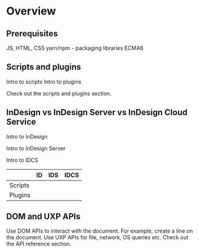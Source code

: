 # Overview

## Prerequisites
JS, HTML, CSS
yarn/npm - packaging libraries
ECMA6

## Scripts and plugins

Intro to scripts
Intro to plugins

Check out the scripts and plugins section.

## InDesign vs InDesign Server vs InDesign Cloud Service

Intro to InDesign

Intro to InDesign Server

Intro to IDCS


|         | ID   | IDS   | IDCS   |
|---------|------|-------|--------|
| Scripts |      |       |        |
| Plugins |      |       |        |


## DOM and UXP APIs
Use DOM APIs to interact with the document. For example, create a line on the document.
Use UXP APIs for file, network, OS queries etc.
Check out the API reference section.


